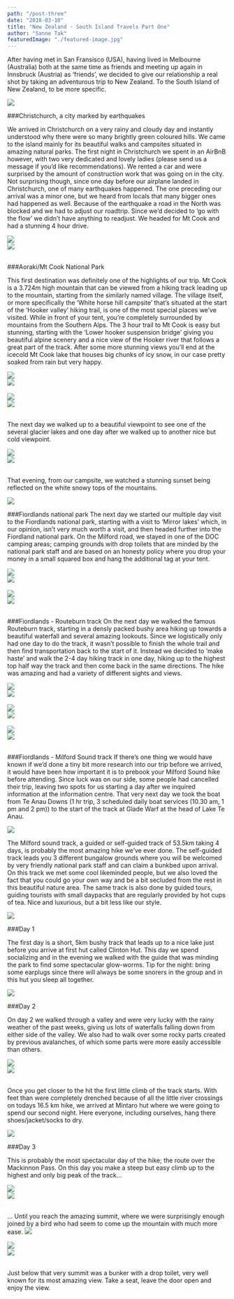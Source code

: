 ```yaml
---
path: "/post-three"
date: "2018-03-10"
title: "New Zealand - South Island Travels Part One"
author: "Sanne Tak"
featuredImage: "./featured-image.jpg"
---
```


After having met in San Fransisco (USA), having lived in Melbourne (Australia) both at the same time
as friends and meeting up again in Innsbruck (Austria) as ‘friends’, we decided to give our
relationship a real shot by taking an adventurous trip to New Zealand. To the South Island of New
Zealand, to be more specific.

![](/images/1.jpg)

###Christchurch, a city marked by earthquakes

We arrived in Christchurch on a very rainy and cloudy day and instantly understood why there were
so many brightly green coloured hills. We came to the island mainly for its beautiful walks and
campsites situated in amazing natural parks. The first night in Christchurch we spent in an AirBnB
however, with two very dedicated and lovely ladies (please send us a message if you’d like
recommendations). We rented a car and were surprised by the amount of construction work that
was going on in the city. Not surprising though, since one day before our airplane landed in
Christchurch, one of many earthquakes happened. The one preceding our arrival was a minor one,
but we heard from locals that many bigger ones had happened as well. Because of the earthquake a
road in the North was blocked and we had to adjust our roadtrip. Since we’d decided to ‘go with the
flow’ we didn’t have anything to readjust. We headed for Mt Cook and had a stunning 4 hour drive.

<div class="wrap"><div class="small"><img src="/images/2.jpg" /></div><div class="small"><img src="/images/3.jpg" /></div></div>
<br />

###Aoraki/Mt Cook National Park

This first destination was definitely one of the highlights of our trip. Mt Cook is a 3.724m high
mountain that can be viewed from a hiking track leading up to the mountain, starting from the
similarly named village. The village itself, or more specifically the ‘White horse hill campsite’ that’s
situated at the start of the ‘Hooker valley’ hiking trail, is one of the most special places we’ve visited.
While in front of your tent, you’re completely surrounded by mountains from the Southern Alps. The
3 hour trail to Mt Cook is easy but stunning, starting with the ‘Lower hooker suspension bridge’
giving you beautiful alpine scenery and a nice view of the Hooker river that follows a great part of the
track. After some more stunning views you’ll end at the icecold Mt Cook lake that houses big chunks
of icy snow, in our case pretty soaked from rain but very happy.

<div class="wrap"><div class="small"><img src="/images/4.jpg" /></div><div class="small"><img src="/images/5.jpg" /></div></div>
<br />
<div class="wrap"><div class="small"><img src="/images/6.jpg" /></div><div class="small"><img src="/images/8.jpg" /></div></div>
<br />


The next day we walked up to a beautiful viewpoint to see one of the several glacier lakes and one
day after we walked up to another nice but cold viewpoint.

<div class="wrap"><div class="small"><img src="/images/10.jpg" /></div><div class="small"><img src="/images/11.jpg" /></div></div>
<br />

That evening, from our campsite, we watched a stunning sunset being reflected on the white snowy
tops of the mountains.

![](/images/12.jpg)


###Fiordlands national park
The next day we started our multiple day visit to the Fiordlands national park, starting with a visit to
‘Mirror lakes’ which, in our opinion, isn’t very much worth a visit, and then headed further into the
Fiordland national park. On the Milford road, we stayed in one of the DOC camping areas; camping
grounds with drop toilets that are minded by the national park staff and are based on an honesty
policy where you drop your money in a small squared box and hang the additional tag at your tent.

<div class="wrap"><div class="small"><img src="/images/13.jpg" /></div><div class="small"><img src="/images/14.jpg" /></div></div>
<br />
<div class="wrap"><div class="small"><img src="/images/15.jpg" /></div><div class="small"><img src="/images/16.jpg" /></div></div>
<br />


###Fiordlands - Routeburn track
On the next day we walked the famous Routeburn track, starting in a densly packed bushy area
hiking up towards a beautiful waterfall and several amazing lookouts. Since we logistically only had
one day to do the track, it wasn’t possible to finish the whole trail and then find transportation back
to the start of it. Instead we decided to ‘make haste’ and walk the 2-4 day hiking track in one day,
hiking up to the highest top half way the track and then come back in the same directions. The hike
was amazing and had a variety of different sights and views.

<div class="wrap"><div class="small"><img src="/images/19 sexy.jpg" /></div><div class="small"><img src="/images/20.jpg" /></div></div>
<br />
<div class="wrap"><div class="small"><img src="/images/21.jpg" /></div><div class="small"><img src="/images/22.jpg" /></div></div>
<br />
<div class="wrap"><div class="small"><img src="/images/25.jpg" /></div><div class="small"><img src="/images/26.jpg" /></div></div>
<br />


###Fiordlands - Milford Sound track
If there’s one thing we would have known if we’d done a tiny bit more research into our trip before
we arrived, it would have been how important it is to prebook your Milford Sound hike before
attending. Since luck was on our side, some people had cancelled their trip, leaving two spots for us
starting a day after we inquired information at the information centre. That very next day we took
the boat from Te Anau Downs (1 hr trip, 3 scheduled daily boat services (10.30 am, 1 pm and 2 pm))
to the start of the track at Glade Warf at the head of Lake Te Anau.

![](/images/28.jpg)


The Milford sound track, a guided or self-guided track of 53.5km taking 4 days, is probably the most
amazing hike we’ve ever done. The self-guided track leads you 3 different bungalow grounds where
you will be welcomed by very friendly national park staff and can claim a bunkbed upon arrival. On
this track we met some cool likeminded people, but we also loved the fact that you could go your
own way and be a bit secluded from the rest in this beautiful nature area. The same track is also
done by guided tours, guiding tourists with small daypacks that are regularly provided by hot cups of
tea. Nice and luxurious, but a bit less like our style.

![](/images/29.jpg)


###Day 1

The first day is a short, 5km bushy track that leads up to a nice lake just before you arrive at first hut
called Clinton Hut. This day we spend socializing and in the evening we walked with the guide that
was minding the park to find some spectacular glow-worms. Tip for the night: bring some earplugs
since there will always be some snorers in the group and in this hut you sleep all together.

![](/images/30.jpg)


###Day 2

On day 2 we walked through a valley and were very lucky with the rainy weather of the past weeks,
giving us lots of waterfalls falling down from either side of the valley. We also had to walk over some
rocky parts created by previous avalanches, of which some parts were more easily accessible than
others.

<div class="wrap"><div class="small"><img src="/images/35.jpg" /></div><div class="small"><img src="/images/36.jpg" /></div></div>
<br />

Once you get closer to the hit the first little climb of the track starts. With feet than were completely
drenched because of all the little river crossings on todays 16.5 km hike, we arrived at Mintaro hut
where we were going to spend our second night. Here everyone, including ourselves, hang there
shoes/jacket/socks to dry.

![](/images/38.jpg)

###Day 3

This is probably the most spectacular day of the hike; the route over the Mackinnon Pass. On this day
you make a steep but easy climb up to the highest and only big peak of the track…

<div class="wrap"><div class="small"><img src="/images/39.jpg" /></div><div class="small"><img src="/images/40.jpg" /></div></div>
<br />

… Until you reach the amazing summit, where we were surprisingly enough joined by a bird who had
seem to come up the mountain with much more ease.
![](/images/41.jpg)

<div class="wrap"><div class="small"><img src="/images/46.jpg" /></div><div class="small"><img src="/images/50.jpg" /></div></div>
<br />


Just below that very summit was a bunker with a drop toilet, very well known for its most amazing
view. Take a seat, leave the door open and enjoy the view.
